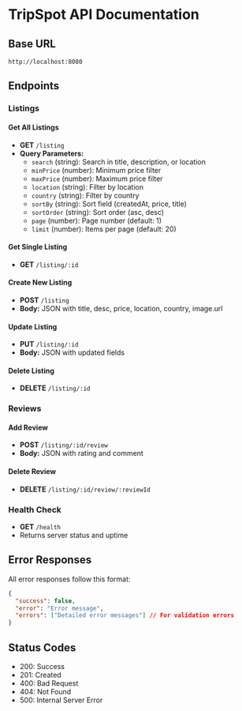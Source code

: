 # TripSpot API Documentation

## Base URL

```
http://localhost:8080
```

## Endpoints

### Listings

#### Get All Listings

- **GET** `/listing`
- **Query Parameters:**
  - `search` (string): Search in title, description, or location
  - `minPrice` (number): Minimum price filter
  - `maxPrice` (number): Maximum price filter
  - `location` (string): Filter by location
  - `country` (string): Filter by country
  - `sortBy` (string): Sort field (createdAt, price, title)
  - `sortOrder` (string): Sort order (asc, desc)
  - `page` (number): Page number (default: 1)
  - `limit` (number): Items per page (default: 20)

#### Get Single Listing

- **GET** `/listing/:id`

#### Create New Listing

- **POST** `/listing`
- **Body:** JSON with title, desc, price, location, country, image.url

#### Update Listing

- **PUT** `/listing/:id`
- **Body:** JSON with updated fields

#### Delete Listing

- **DELETE** `/listing/:id`

### Reviews

#### Add Review

- **POST** `/listing/:id/review`
- **Body:** JSON with rating and comment

#### Delete Review

- **DELETE** `/listing/:id/review/:reviewId`

### Health Check

- **GET** `/health`
- Returns server status and uptime

## Error Responses

All error responses follow this format:

```json
{
  "success": false,
  "error": "Error message",
  "errors": ["Detailed error messages"] // For validation errors
}
```

## Status Codes

- 200: Success
- 201: Created
- 400: Bad Request
- 404: Not Found
- 500: Internal Server Error

